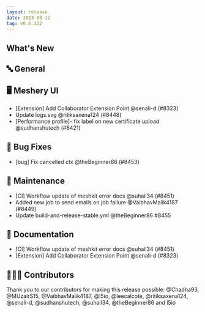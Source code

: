 ```yaml
---
layout: release
date: 2023-08-12
tag: v0.6.122
---
```


## What's New
## 🔤 General
## 🖥 Meshery UI

- [Extension] Add Collaborator Extension Point @senali-d (#8323)
- Update logs.svg @ritiksaxena124 (#8448)
- [Performance profile]- fix label on new certificate upload @sudhanshutech (#8421)

## 🐛 Bug Fixes

- [bug] Fix cancelled ctx @theBeginner86 (#8453)

## 🧰 Maintenance

- [CI] Workflow update of meshkit error docs @suhail34 (#8451)
- Added new job to send emails on job failure @VaibhavMalik4187 (#8449)
- Update build-and-release-stable.yml @theBeginner86 #8455

## 📖 Documentation

- [CI] Workflow update of meshkit error docs @suhail34 (#8451)
- [Extension] Add Collaborator Extension Point @senali-d (#8323)

## 👨🏽‍💻 Contributors

Thank you to our contributors for making this release possible:
@Chadha93, @MUzairS15, @VaibhavMalik4187, @l5io, @leecalcote, @ritiksaxena124, @senali-d, @sudhanshutech, @suhail34, @theBeginner86 and l5io

